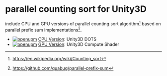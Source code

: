 # parallel counting sort for Unity3D
include CPU and GPU versions of parallel counting sort algorithm[^1] based on parallel prefix sum implementations[^2].
- [![openupm](https://img.shields.io/npm/v/com.quabug.parallel-counting-sort.cpu?label=openupm&registry_uri=https://package.openupm.com)](https://openupm.com/packages/com.quabug.parallel-counting-sort.cpu/) [CPU Version](Packages/com.quabug.parallel-counting-sort.cpu): Unity3D DOTS
- [![openupm](https://img.shields.io/npm/v/com.quabug.parallel-counting-sort.gpu?label=openupm&registry_uri=https://package.openupm.com)](https://openupm.com/packages/com.quabug.parallel-counting-sort.gpu/) [GPU Version](Packages/com.quabug.parallel-counting-sort.gpu): Unity3D Compute Shader

[^1]: https://en.wikipedia.org/wiki/Counting_sort
[^2]: https://github.com/quabug/parallel-prefix-sum

